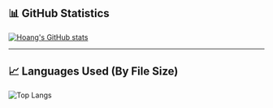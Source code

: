 ## 📊 GitHub Statistics

[![Hoang's GitHub stats](https://github-readme-stats.vercel.app/api?username=HoangNguyen0309)](https://github.com/HoangNguyen0309/github-readme-stats)

---

## 📈 Languages Used (By File Size)
![Top Langs](https://github-readme-stats.vercel.app/api/top-langs/?username=HoangNguyen0309&layout=compact&langs_count=10&theme=radical)
